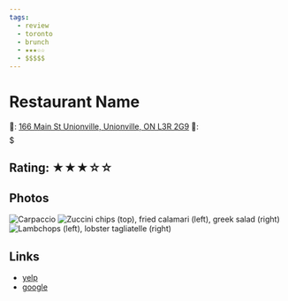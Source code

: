 ```yaml
---
tags:
  - review
  - toronto
  - brunch
  - ★★★☆☆
  - $$$$$
---
```

# Restaurant Name

📌: [166 Main St Unionville, Unionville, ON L3R 2G9](https://maps.app.goo.gl/RmaX9oiTBqDzM2jT8)
💸: $$$$$

## Rating: ★★★☆☆



## Photos

![Carpaccio](https://media.discordapp.net/attachments/1259711992847929372/1259723158253076541/1BE86C71-579B-4B86-9A77-E8432178E79D.jpg?ex=668cb81d&is=668b669d&hm=de5547b57db270e5fd21eed0fbbeaaea2b22987d2c620c4c44085f3f4a800364&=&format=webp&width=810&height=1080)
![Zuccini chips (top), fried calamari (left), greek salad (right)](https://media.discordapp.net/attachments/1259711992847929372/1259723160945819648/56D762D8-5797-4D28-8D81-21068C790215.jpg?ex=668cb81e&is=668b669e&hm=c75f37a48e33b24f275dcb62d8a9529412ff2662d95cc2aa37f6615428764e3a&=&format=webp&width=810&height=1080)
![Lambchops (left), lobster tagliatelle (right)](https://media.discordapp.net/attachments/1259711992847929372/1259723159477948517/C4D394BC-BFCB-4AEB-9AD3-6807E8EDA841.jpg?ex=668cb81d&is=668b669d&hm=bc21caecf14bba150f6baf009572d2e12839fa8524a87b57701fa5fdc33f503a&=&format=webp&width=810&height=1080)

## Links

- [yelp]()
- [google]()